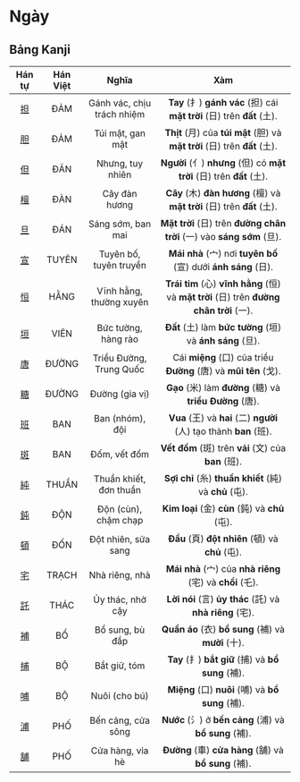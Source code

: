<link href="styles.css" rel="stylesheet">

# Ngày

## Bảng Kanji

| Hán tự | Hán Việt | Nghĩa | Xàm |
| :---: | :---: | :---: | :---: |
| [<span class="stroke-order">担</span>](https://mazii.net/vi-VN/search/kanji/javi/%E6%8B%85) | ĐẢM | Gánh vác, chịu trách nhiệm | **Tay** (扌) **gánh vác** (担) cái **mặt trời** (日) trên **đất** (土). |
| [<span class="stroke-order">胆</span>](https://mazii.net/vi-VN/search/kanji/javi/%E8%83%86) | ĐẢM | Túi mật, gan mật | **Thịt** (月) của **túi mật** (胆) và **mặt trời** (日) trên **đất** (土). |
| [<span class="stroke-order">但</span>](https://mazii.net/vi-VN/search/kanji/javi/%E4%BD%86) | ĐÃN | Nhưng, tuy nhiên | **Người** (亻) **nhưng** (但) có **mặt trời** (日) trên **đất** (土). |
| [<span class="stroke-order">檀</span>](https://mazii.net/vi-VN/search/kanji/javi/%E6%AA%80) | ĐÀN | Cây đàn hương | **Cây** (木) **đàn hương** (檀) và **mặt trời** (日) trên **đất** (土). |
| [<span class="stroke-order">旦</span>](https://mazii.net/vi-VN/search/kanji/javi/%E6%97%A6) | ĐÁN | Sáng sớm, ban mai | **Mặt trời** (日) trên **đường chân trời** (一) vào **sáng sớm** (旦). |
| [<span class="stroke-order">宣</span>](https://mazii.net/vi-VN/search/kanji/javi/%E5%AE%A3) | TUYÊN | Tuyên bố, tuyên truyền | **Mái nhà** (宀) nơi **tuyên bố** (宣) dưới **ánh sáng** (日). |
| [<span class="stroke-order">恒</span>](https://mazii.net/vi-VN/search/kanji/javi/%E6%81%92) | HẰNG | Vĩnh hằng, thường xuyên | **Trái tim** (心) **vĩnh hằng** (恒) và **mặt trời** (日) trên **đường chân trời** (一). |
| [<span class="stroke-order">垣</span>](https://mazii.net/vi-VN/search/kanji/javi/%E5%9E%A3) | VIÊN | Bức tường, hàng rào | **Đất** (土) làm **bức tường** (垣) và **ánh sáng** (旦). |
| [<span class="stroke-order">唐</span>](https://mazii.net/vi-VN/search/kanji/javi/%E5%94%90) | ĐƯỜNG | Triều Đường, Trung Quốc | Cái **miệng** (口) của triều **Đường** (唐) và **mũi tên** (戈). |
| [<span class="stroke-order">糖</span>](https://mazii.net/vi-VN/search/kanji/javi/%E7%B3%96) | ĐƯỜNG | Đường (gia vị) | **Gạo** (米) làm **đường** (糖) và **triều Đường** (唐). |
| [<span class="stroke-order">班</span>](https://mazii.net/vi-VN/search/kanji/javi/%E7%8F%AD) | BAN | Ban (nhóm), đội | **Vua** (王) và **hai** (二) **người** (人) tạo thành **ban** (班). |
| [<span class="stroke-order">斑</span>](https://mazii.net/vi-VN/search/kanji/javi/%E6%96%91) | BAN | Đốm, vết đốm | **Vết đốm** (斑) trên **vải** (文) của **ban** (班). |
| [<span class="stroke-order">純</span>](https://mazii.net/vi-VN/search/kanji/javi/%E7%B4%94) | THUẦN | Thuần khiết, đơn thuần | **Sợi chỉ** (糸) **thuần khiết** (純) và **chủ** (屯). |
| [<span class="stroke-order">鈍</span>](https://mazii.net/vi-VN/search/kanji/javi/%E9%88%8D) | ĐỘN | Độn (cùn), chậm chạp | **Kim loại** (金) **cùn** (鈍) và **chủ** (屯). |
| [<span class="stroke-order">頓</span>](https://mazii.net/vi-VN/search/kanji/javi/%E9%A0%93) | ĐỐN | Đột nhiên, sửa sang | **Đầu** (頁) **đột nhiên** (頓) và **chủ** (屯). |
| [<span class="stroke-order">宅</span>](https://mazii.net/vi-VN/search/kanji/javi/%E5%AE%85) | TRẠCH | Nhà riêng, nhà | **Mái nhà** (宀) của **nhà riêng** (宅) và **chổi** (乇). |
| [<span class="stroke-order">託</span>](https://mazii.net/vi-VN/search/kanji/javi/%E8%A8%97) | THÁC | Ủy thác, nhờ cậy | **Lời nói** (言) **ủy thác** (託) và **nhà riêng** (宅). |
| [<span class="stroke-order">補</span>](https://mazii.net/vi-VN/search/kanji/javi/%E8%A3%9C) | BỔ | Bổ sung, bù đắp | **Quần áo** (衣) **bổ sung** (補) và **mười** (十). |
| [<span class="stroke-order">捕</span>](https://mazii.net/vi-VN/search/kanji/javi/%E6%8D%95) | BỘ | Bắt giữ, tóm | **Tay** (扌) **bắt giữ** (捕) và **bổ sung** (補). |
| [<span class="stroke-order">哺</span>](https://mazii.net/vi-VN/search/kanji/javi/%E5%93%BA) | BỘ | Nuôi (cho bú) | **Miệng** (口) **nuôi** (哺) và **bổ sung** (補). |
| [<span class="stroke-order">浦</span>](https://mazii.net/vi-VN/search/kanji/javi/%E6%B5%A6) | PHỐ | Bến cảng, cửa sông | **Nước** (氵) ở **bến cảng** (浦) và **bổ sung** (補). |
| [<span class="stroke-order">舗</span>](https://mazii.net/vi-VN/search/kanji/javi/%E8%88%97) | PHỐ | Cửa hàng, vỉa hè | **Đường** (車) **cửa hàng** (舗) và **bổ sung** (補). |

